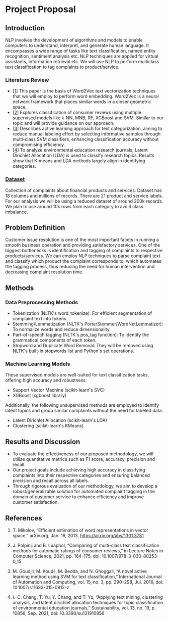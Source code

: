 # Project Proposal

## Introduction
NLP involves the development of algorithms and models to enable computers to understand, interpret, and generate human language. It encompasses a wide range of tasks like text classification, named entity recognition, sentiment analysis etc. NLP techniques are applied for virtual assistants, information retrieval etc. We will use NLP to perform multiclass text classification to tag complaints to product/service.
### Literature Review
- [[1](#-References)] This paper is the basis of Word2Vec text vectorization techniques that we will employ to perform word embedding. Word2Vec is a neural network framework that places similar words in a closer geometric space.
- [[2](#References)] Explores classification of consumer reviews using multiple supervised models like k-NN, MNB, RF, XGBoost and SVM. Similar to our topic and will provide guidance on our approach.
- [[3](#References)] Describes active learning approach for text categorization, aiming to reduce manual labeling effort by selecting informative samples through multi-class SVM classifiers, enhancing classification accuracy without compromising efficiency.
- [[4](#References)] To analyze environmental education research journals, Latent Dirichlet Allocation (LDA) is used to classify research topics. Results show that K-means and LDA methods largely align in identifying categories.

### [Dataset](https://catalog.data.gov/dataset/consumer-complaint-database)
Collection of complaints about financial products and services. Dataset has 18 columns and millions of records. There are 21 product and service labels. For our analysis we will be using a reduced dataset of around 200k records. We plan to use around 10k rows from each category to avoid class imbalance.

## Problem Definition
Customer issue resolution is one of the most important facets in running a smooth business operation and providing satisfactory services.  One of the biggest bottlenecks is identification and tagging of complaints to respective products/services. We can employ NLP techniques to parse complaint text and classify which product the complaint corresponds to, which automates the tagging process, thus reducing the need for human intervention and decreasing complaint resolution time.

## Methods

### Data Preprocessing Methods
- Tokenization (NLTK's word_tokenize): For efficient segmentation of complaint text into tokens.
- Stemming/Lemmatization (NLTK's PorterStemmer/WordNetLemmatizer): To normalize words and reduce dimensionality.
- Part-of-speech tagging (NLTK's pos_tag function): To identify the grammatical components of each token.
- Stopword and Duplicate Word Removal: They will be removed using NLTK's built-in stopwords list and Python's set operations.

### Machine Learning Models
These supervised models are well-suited for text classification tasks, offering high accuracy and robustness:
- Support Vector Machine (scikit-learn's SVC)
- XGBoost (xgboost library)

Additionally, the following unsupervised methods are employed to identify latent topics and group similar complaints without the need for labeled data:
- Latent Dirichlet Allocation (scikit-learn's LDA)
- Clustering (scikit-learn's KMeans) 

## Results and Discussion
- To evaluate the effectiveness of our proposed methodology, we will utilize quantitative metrics such as F1 score, accuracy, precision and recall.
- Our project goals include achieving high accuracy in classifying complaints into their respective categories and ensuring balanced precision and recall across all labels.
- Through rigorous evaluation of our methodology, we aim to develop a robust/generalizable solution for automated complaint tagging in the domain of customer service to enhance efficiency and improve customer satisfaction.


## References

1. T. Mikolov, “Efficient estimation of word representations in vector space,” arXiv.org, Jan. 16, 2013. https://arxiv.org/abs/1301.3781
   
2. J. Polpinij and B. Luaphol, “Comparing of multi-class text classification methods for automatic ratings of consumer reviews,” in Lecture Notes in Computer Science, 2021, pp. 164–175. doi: 10.1007/978-3-030-80253-0_15

3. M. Goudjil, M. Koudil, M. Bedda, and N. Ghoggali, “A novel active learning method using SVM for text classification,” International Journal of Automation and Computing, vol. 15, no. 3, pp. 290–298, Jul. 2016, doi: 10.1007/s11633-015-0912-z

4. I.-C. Chang, T. Yu, Y. Chang, and T. Yu, “Applying text mining, clustering analysis, and latent dirichlet allocation techniques for topic classification of environmental education journals,” Sustainability, vol. 13, no. 19, p. 10856, Sep. 2021, doi: 10.3390/su131910856

 

